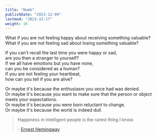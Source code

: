 ```yaml
---
title: "Numb"
publishDate: "2023-12-09"
lastmod: "2023-12-17"
weight: 16
---
```


What if you are not feeling happy about receiving something valuable?<br/>
What if you are not feeling sad about losing something valuable?<br/>

If you can't recall the last time you were happy or sad,<br/>
are you then a stranger to yourself?<br/>
If we all have emotions but you have none,<br/>
can you be considered as a human?<br/>
If you are not feeling your heartbeat,<br/>
how can you tell if you are alive?<br/>

Or maybe it's because the enthusiasm you once had was denied.<br/>
Or maybe it's because you want to make sure that the person or object meets your expectations.<br/>
Or maybe it's because you were born reluctant to change.<br/>
Or maybe it's because the world is indeed dull.<br/>

> Happiness in intelligent people is the rarest thing I know.
>
> \- [Ernest Hemingway](https://www.goodreads.com/quotes/2981-happiness-in-intelligent-people-is-the-rarest-thing-i-know)
